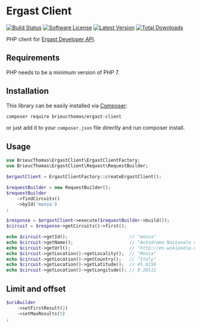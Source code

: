 # Ergast Client

[![Build Status](https://img.shields.io/travis/brieucthomas/ergast-client/master.svg?style=flat-square)](https://travis-ci.org/brieucthomas/ergast-client)
[![Software License](https://img.shields.io/badge/license-MIT-brightgreen.svg?style=flat-square)](LICENSE.md)
[![Latest Version](https://img.shields.io/github/release/brieucthomas/ergast-client.svg?style=flat-square)](https://github.com/brieucthomas/ergast-client/releases)
[![Total Downloads](https://img.shields.io/packagist/dt/brieucthomas/ergast-client.svg?style=flat-square)](https://packagist.org/packages/brieucthomas/ergast-client)

PHP client for [Ergast Developer API](http://ergast.com/mrd/).

## Requirements

PHP needs to be a minimum version of PHP 7.

## Installation

This library can be easily installed via [Composer](https://getcomposer.org/):

```bash
composer require brieucthomas/ergast-client
```

or just add it to your ```composer.json``` file directly and run composer install.

## Usage

```php
use BrieucThomas\ErgastClient\ErgastClientFactory;
use BrieucThomas\ErgastClient\Request\RequestBuilder;

$ergastClient = ErgastClientFactory::createErgastClient();

$requestBuilder = new RequestBuilder();
$requestBuilder
    ->findCircuits()
    ->byId('monza')
;

$response = $ergastClient->execute($requestBuilder->build());
$circuit = $response->getCircuits()->first();

echo $circuit->getId();                       // "monza"
echo $circuit->getName();                     // "Autodromo Nazionale di Monza"
echo $circuit->getUrl();                      // "http://en.wikipedia.org/wiki/Autodromo_Nazionale_Monza"
echo $circuit->getLocation()->getLocality();  // "Monza"
echo $circuit->getLocation()->getCountry();   // "Italy"
echo $circuit->getLocation()->getLatitude();  // 45.6156
echo $circuit->getLocation()->getLongitude(); // 9.28111
```

## Limit and offset

```php
$uriBuilder
    ->setFirstResult(2)
    ->setMaxResults(5)
;
``` 